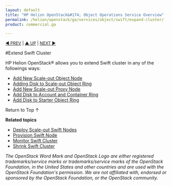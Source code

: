 ```yaml
---
layout: default
title: "HP Helion OpenStack&#174; Object Operations Service Overview"
permalink: /helion/openstack/ga/services/object/swift/expand-cluster/
product: commercial.ga

---
```

<!--UNDER REVISION-->

<script>

function PageRefresh {
onLoad="window.refresh"
}

PageRefresh();

</script>


<p style="font-size: small;"> <a href="/helion/openstack/ga/services/swift/deployment-scale-out/">&#9664; PREV</a> | <a href="/helion/openstack/services/overview/">&#9650; UP</a> | <a href="/helion/openstack/ga/services/swift/deployment/add-disk-account-container/"> NEXT &#9654</a> </p>


#Extend Swift Cluster

HP Helion OpenStack&#174; allows you to extend Swift cluster in any of the followings ways:


* [Add New Scale-out Object Node]( /helion/openstack/ga/services/swift/deployment/add-disk-object-node/) 
* [Adding Disk to Scale-out Object Ring]( /helion/openstack/ga/services/swift/deployment/add-disk-scale-out/)
* [Add New Scale-out Proxy Node](/helion/openstack/ga/services/swift/deployment/add-proxy-node/)
* [Add Disk to Account and Container Ring]( /helion/openstack/ga/services/swift/deployment/add-disk-account-container/)
* [Add Disk to Starter Object Ring]( /helion/openstack/ga/services/swift/deployment/add-disk-starter/)
 
 



<a href="#top" style="padding:14px 0px 14px 0px; text-decoration: none;"> Return to Top &#8593; </a>


**Related topics**

* [Deploy Scale-out Swift Nodes](/helion/openstack/ga/services/swift/deployment-scale-out/)
* [Provision Swift Node]( /helion/openstack/ga/services/swift/provision-nodes/)
* [Monitor Swift Cluster]( /helion/openstack/ga/services/object/swift/Monitor-cluster/)
* [Shrink Swift Cluster]( /helion/openstack/ga/services/object/swift/shrink-cluster/)



*The OpenStack Word Mark and OpenStack Logo are either registered trademarks/service marks or trademarks/service marks of the OpenStack Foundation, in the United States and other countries and are used with the OpenStack Foundation's permission. We are not affiliated with, endorsed or sponsored by the OpenStack Foundation, or the OpenStack community.*
